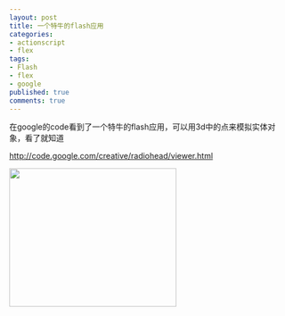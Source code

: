 ```yaml
---
layout: post
title: 一个特牛的flash应用
categories:
- actionscript
- flex
tags:
- Flash
- flex
- google
published: true
comments: true
---
```

<p>在google的code看到了一个特牛的flash应用，可以用3d中的点来模拟实体对象，看了就知道</p>

<p><a href="http://code.google.com/creative/radiohead/viewer.html" target="_blank">http://code.google.com/creative/radiohead/viewer.html</a></p>

<p><img class="alignnone size-medium wp-image-176" title="kyjfpjz5ocfftu55o" src="{{site.url}}/media/2008/07/kyjfpjz5ocfftu55o-300x248.jpg" alt="" width="300" height="248" /></p>
